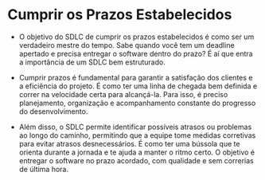 # Cumprir os Prazos Estabelecidos

* O objetivo do SDLC de cumprir os prazos estabelecidos é como ser um verdadeiro mestre do tempo. Sabe quando você tem um deadline apertado e precisa entregar o software dentro do prazo? É aí que entra a importância de um SDLC bem estruturado.

* Cumprir prazos é fundamental para garantir a satisfação dos clientes e a eficiência do projeto. É como ter uma linha de chegada bem definida e correr na velocidade certa para alcançá-la. Para isso, é preciso planejamento, organização e acompanhamento constante do progresso do desenvolvimento.

* Além disso, o SDLC permite identificar possíveis atrasos ou problemas ao longo do caminho, permitindo que a equipe tome medidas corretivas para evitar atrasos desnecessários. É como ter uma bússola que te orienta durante a jornada e te ajuda a manter o ritmo certo. O objetivo é entregar o software no prazo acordado, com qualidade e sem correrias de última hora.